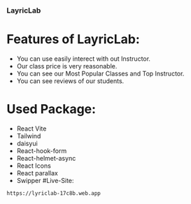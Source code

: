 ### LayricLab

# Features of LayricLab:
- You can use easily interect with out Instructor.
- Our class price is very reasonable.
- You can see our Most Popular Classes and Top Instructor.
- You can see reviews of our students.

# Used Package:
- React Vite
- Tailwind
- daisyui
- React-hook-form
- React-helmet-async
- React Icons
- React parallax
- Swipper
#Live-Site:
```sh
https://lyriclab-17c8b.web.app
```
